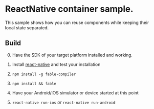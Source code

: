 # ReactNative container sample.

This sample shows how you can reuse components while keeping their local state separated.

## Build
0. Have the SDK of your target platform installed and working.

1. Install [react-native](https://facebook.github.io/react-native/) and test your installation
2. `npm install -g fable-compiler`
3. `npm install && fable`
4. Have your Android/iOS simulator or device started at this point 
5. `react-native run-ios` *or* `react-native run-android` 
